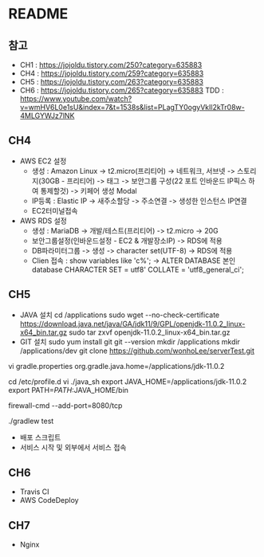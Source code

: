 # README
## 참고
- CH1 : https://jojoldu.tistory.com/250?category=635883
- CH4 : https://jojoldu.tistory.com/259?category=635883
- CH5 : https://jojoldu.tistory.com/263?category=635883
- CH6 : https://jojoldu.tistory.com/265?category=635883
TDD : https://www.youtube.com/watch?v=wmHV6L0e1sU&index=7&t=1538s&list=PLagTY0ogyVkIl2kTr08w-4MLGYWJz7lNK

## CH4
- AWS EC2 설정
  - 생성 : Amazon Linux -> t2.micro(프리티어) -> 네트워크, 서브넷 -> 스토리지(30GB - 프리티어) -> 태그 -> 보안그룹 구성(22 포트 인바운드 IP픽스 하여 통제할것) -> 키페어 생성 Modal
  - IP등록 : Elastic IP -> 새주소할당 -> 주소연결 -> 생성한 인스턴스 IP연결
  - EC2터미널접속
- AWS RDS 설정
  - 생성 : MariaDB -> 개발/테스트(프리티어) -> t2.micro -> 20G
  - 보안그룹설정(인바운드설정 - EC2 & 개발장소IP) -> RDS에 적용
  - DB파라미터그룹 -> 생성 -> character set(UTF-8) -> RDS에 적용
  - Clien 접속 : show variables like 'c%'; -> ALTER DATABASE 본인database CHARACTER SET =  utf8' COLLATE = 'utf8_general_ci';

## CH5
- JAVA 설치
cd /applications
sudo wget --no-check-certificate https://download.java.net/java/GA/jdk11/9/GPL/openjdk-11.0.2_linux-x64_bin.tar.gz
sudo tar zxvf openjdk-11.0.2_linux-x64_bin.tar.gz
- GIT 설치
sudo yum install git
git --version
mkdir /applications
mkdir /applications/dev
git clone https://github.com/wonhoLee/serverTest.git

vi gradle.properties
org.gradle.java.home=/applications/jdk-11.0.2

cd /etc/profile.d
vi ./java_sh
export JAVA_HOME=/applications/jdk-11.0.2
export PATH=$PATH:$JAVA_HOME/bin

firewall-cmd --add-port=8080/tcp

./gradlew test
- 배포 스크립트
- 서비스 시작 및 외부에서 서비스 접속

## CH6
- Travis CI
- AWS CodeDeploy

## CH7
- Nginx